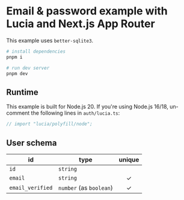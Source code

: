 # Email & password example with Lucia and Next.js App Router

This example uses `better-sqlite3`.

```bash
# install dependencies
pnpm i

# run dev server
pnpm dev
```

## Runtime

This example is built for Node.js 20. If you're using Node.js 16/18, un-comment the following lines in `auth/lucia.ts`:

```ts
// import "lucia/polyfill/node";
```

## User schema

| id               | type                    | unique |
| ---------------- | ----------------------- | :----: |
| `id`             | `string`                |        |
| `email`          | `string`                |   ✓    |
| `email_verified` | `number` (as `boolean`) |   ✓    |
